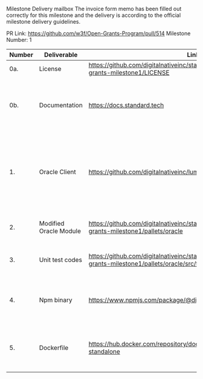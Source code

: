 Milestone Delivery mailbox
The invoice form memo has been filled out correctly for this milestone and the delivery is according to the official milestone delivery guidelines.

PR Link: https://github.com/w3f/Open-Grants-Program/pull/514
Milestone Number: 1

| Number | Deliverable            | Link                                                                                                           | Note                                                                                                              |
|--------|------------------------|----------------------------------------------------------------------------------------------------------------|-------------------------------------------------------------------------------------------------------------------|
| 0a.    | License                | https://github.com/digitalnativeinc/standard-substrate/blob/open-grants-milestone1/LICENSE                     | Apache License 2.0                                                                                                |
| 0b.    | Documentation          | https://docs.standard.tech                                                                                     | Documentation will introduce how to install the oracle and participate to get block reward                        |
| 1.     | Oracle Client          | https://github.com/digitalnativeinc/lumen                                                                      | Oracle client to receive information from external sources then submit information regularly to substrate runtime |
| 2.     | Modified Oracle Module | https://github.com/digitalnativeinc/standard-substrate/tree/open-grants-milestone1/pallets/oracle              | Oracle module to register operators and batch                                                                     |
| 3.     | Unit test codes        | https://github.com/digitalnativeinc/standard-substrate/blob/open-grants-milestone1/pallets/oracle/src/tests.rs | Unit test codes in `tests.rs` in each runtime module                                                              |
| 4.     | Npm binary             | https://www.npmjs.com/package/@digitalnative/lumen                                                             | We will provide a npm binary for oracle providers to install and run an oracle client                             |
| 5.     | Dockerfile             | https://hub.docker.com/repository/docker/standardprotocol/opportunity-standalone                               | Dockerfile for running Standard protocol binary will be provided                                                  |
